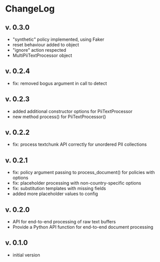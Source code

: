# ChangeLog

## v. 0.3.0
 * "synthetic" policy implemented, using Faker
 * reset behaviour added to object
 * "ignore" action respected
 * MultiPiiTextProcessor object

## v. 0.2.4
 * fix: removed bogus argument in call to detect

## v. 0.2.3
 * added additional constructor options for PiiTextProcessor
 * new method process() for PiiTextProcessor()

## v. 0.2.2
 * fix: process textchunk API correctly for unordered PII collections

## v. 0.2.1
 * fix: policy argument passing to process_document() for policies with options
 * fix: placeholder processing with non-country-specific options
 * fix: substitution templates with missing fields
 * added more placeholder values to config

## v. 0.2.0
 * API for end-to-end processing of raw text buffers
 * Provide a Python API function for end-to-end document processing

## v. 0.1.0
 * initial version
